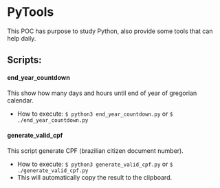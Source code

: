# PyTools
This POC has purpose to study Python, also provide some tools that can help daily.

## Scripts:

#### end_year_countdown

This show how many days and hours until end of year of gregorian calendar.

- How to execute: `$ python3 end_year_countdown.py` or `$ ./end_year_countdown.py`


#### generate_valid_cpf

This script generate CPF (brazilian citizen document number).

- How to execute: `$ python3 generate_valid_cpf.py` or `$ ./generate_valid_cpf.py`
- This will automatically copy the result to the clipboard.